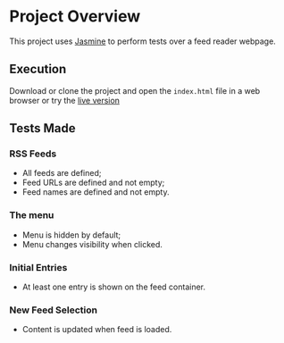# Project Overview
This project uses [Jasmine](http://jasmine.github.io/) to perform tests over a feed reader webpage.

## Execution
Download or clone the project and open the `index.html` file in a web browser or try the [live version](https://rafer23.github.io/udacity-feed-reader/)

## Tests Made

### RSS Feeds
- All feeds are defined;
- Feed URLs are defined and not empty;
- Feed names are defined and not empty.

### The menu
- Menu is hidden by default;
- Menu changes visibility when clicked.

### Initial Entries
- At least one entry is shown on the feed container.

### New Feed Selection
- Content is updated when feed is loaded.

